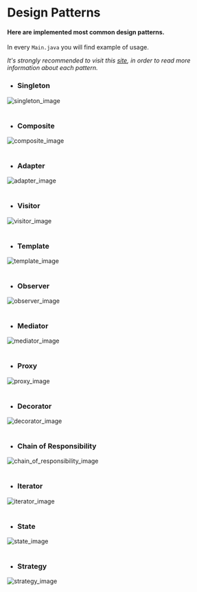 # Design Patterns

#### Here are implemented most common design patterns.
In every `Main.java` you will find example of usage.

_It's strongly recommended to visit this [site](https://refactoring.guru/design-patterns/catalog), in order to read more information about each pattern._
- ### Singleton
![singleton_image](https://refactoring.guru/images/patterns/diagrams/singleton/structure-en.png?id=4e4306d3a90f40d74c7a4d2d2506b8ec)
<br>
<br>

- ### Composite
![composite_image](https://refactoring.guru/images/patterns/diagrams/composite/structure-en.png?id=b7f114558b594dfb220d225398b2b744)
<br>
<br>


- ### Adapter
![adapter_image](https://refactoring.guru/images/patterns/diagrams/adapter/structure-object-adapter.png?id=33dffbe3aece294162440c7ddd3d5d4f)
<br>
<br>

- ### Visitor
![visitor_image](https://refactoring.guru/images/patterns/diagrams/visitor/structure-en.png)
<br>
<br>

- ### Template
![template_image](https://refactoring.guru/images/patterns/diagrams/template-method/structure.png)
<br>
<br>

- ### Observer
![observer_image](https://refactoring.guru/images/patterns/diagrams/observer/structure.png?id=365b7e2b8fbecc8948f34b9f8f16f33c)
<br>
<br>

- ### Mediator
![mediator_image](https://refactoring.guru/images/patterns/diagrams/mediator/structure.png?id=1f2accc7820ecfe9665b6d30cbc0bc61)
<br>
<br>

- ### Proxy
![proxy_image](https://refactoring.guru/images/patterns/diagrams/proxy/structure.png?id=f2478a82a84e1a1e512a8414bf1abd1c)
<br>
<br>

- ### Decorator
![decorator_image](https://refactoring.guru/images/patterns/diagrams/decorator/structure.png?id=8c95d894aecce5315cc1b12093a7ea0c)
<br>
<br>

- ### Chain of Responsibility
![chain_of_responsibility_image](https://refactoring.guru/images/patterns/diagrams/chain-of-responsibility/structure.png?id=848f0fc8dca57a44974d63f8181f5406)
<br>
<br>

- ### Iterator
![iterator_image](https://refactoring.guru/images/patterns/diagrams/iterator/structure.png?id=35ea851f8f6bbe51d79eb91e6e6519d0)
<br>
<br>

- ### State
![state_image](https://refactoring.guru/images/patterns/diagrams/state/structure-en.png?id=38c5cc3a610a201e5bc26a441c63d327)
<br>
<br>

- ### Strategy
![strategy_image](https://refactoring.guru/images/patterns/diagrams/strategy/structure.png?id=c6aa910c94960f35d100bfca02810ea1)
<br>
<br>
